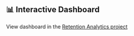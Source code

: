## 📊 Interactive Dashboard

View dashboard in the
[Retention Analytics project](https://tarockson.github.io/employee-retention-analytics/)

